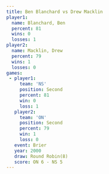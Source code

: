 ```yaml
---
title: Ben Blanchard vs Drew Macklin
player1:              
  name: Blanchard, Ben
  percent: 81         
  wins: 0             
  losses: 1           
player2:              
  name: Macklin, Drew 
  percent: 79         
  wins: 1             
  losses: 0           
games:
 - player1:          
     team: 'NS'      
     position: Second
     percent: 81     
     win: 0          
     loss: 1         
   player2:          
     team: 'ON'      
     position: Second
     percent: 79     
     win: 1          
     loss: 0         
   event: Brier        
   year: 2000          
   draw: Round Robin(8)
   score: ON 6 - NS 5  
---
```

